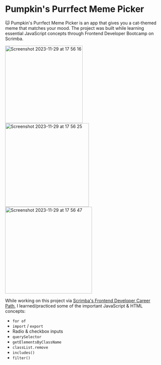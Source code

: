 # Pumpkin's Purrfect Meme Picker

🐱 Pumpkin's Purrfect Meme Picker is an app that gives you a cat-themed meme that matches your mood. The project was built while learning essential JavaScript concepts through Frontend Developer Bootcamp on Scrimba.

<img width="250" alt="Screenshot 2023-11-29 at 17 56 16" src="https://github.com/lucieyarish/meme-picker/assets/79669599/913a6537-1124-407e-a38d-8357f073403c">
<img width="270" alt="Screenshot 2023-11-29 at 17 56 25" src="https://github.com/lucieyarish/meme-picker/assets/79669599/5c51c41e-0871-4d8b-b2d6-daa071097de4">
<img width="280" alt="Screenshot 2023-11-29 at 17 56 47" src="https://github.com/lucieyarish/meme-picker/assets/79669599/c71dfd83-0f53-4930-bf07-788c6f43d38d">

While working on this project via [Scrimba's Frontend Developer Career Path](https://scrimba.com/learn/frontend), I learned/practiced some of the important JavaScript & HTML concepts:

- `for of`
- `import` / `export`
- Radio & checkbox inputs
- `querySelector`
- `getElementsByClassName`
- `classList.remove`
- `includes()`
- `filter()`
